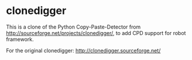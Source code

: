 clonedigger
===========

This is a clone of the Python Copy-Paste-Detector from http://sourceforge.net/projects/clonedigger/, to add CPD support for robot framework.

For the original clonedigger: http://clonedigger.sourceforge.net/
